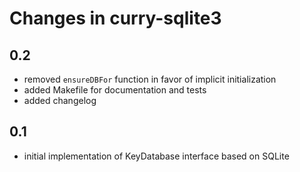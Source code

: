 Changes in curry-sqlite3
========================

0.2
---

  * removed `ensureDBFor` function in favor of implicit initialization
  * added Makefile for documentation and tests
  * added changelog

0.1
---

  * initial implementation of KeyDatabase interface based on SQLite
